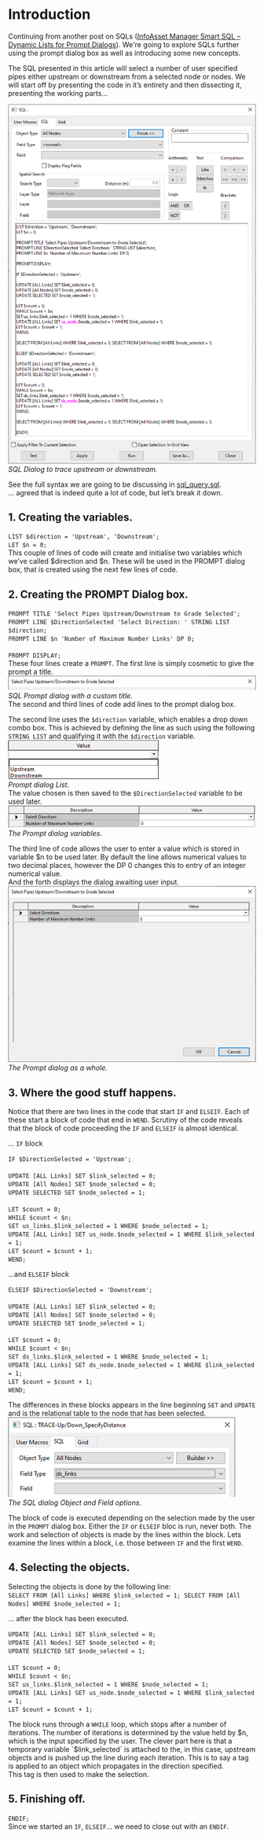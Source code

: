 # Introduction
Continuing from another post on SQLs ([InfoAsset Manager Smart SQL – Dynamic Lists for Prompt Dialogs](../0101%20Dynamic%20Lists%20for%20Prompt%20Dialogs/readme.md)). We're going to explore SQLs further using the prompt dialog box as well as introducing some new concepts.  

The SQL presented in this article will select a number of user specified pipes either upstream or downstream from a selected node or nodes. We will start off by presenting the code in it’s entirety and then dissecting it, presenting the working parts…  

![SQL Dialog to trace upstream or downstream.](images/img001.png)  
*SQL Dialog to trace upstream or downstream.*  

See the full syntax we are going to be discussing in [sql_query.sql](./sql_query.sql).  
… agreed that is indeed quite a lot of code, but let’s break it down.  

## 1. Creating the variables.
`LIST $direction = 'Upstream', 'Downstream';`  
`LET $n = 0;`  
This couple of lines of code will create and initialise two variables which we’ve called $direction and $n. These will be used in the PROMPT dialog box, that is created using the next few lines of code.  

## 2. Creating the PROMPT Dialog box.
`PROMPT TITLE 'Select Pipes Upstream/Downstream to Grade Selected';`  
`PROMPT LINE $DirectionSelected 'Select Direction: ' STRING LIST $direction;`  
`PROMPT LINE $n 'Number of Maximum Number Links' DP 0;`  
` `  
`PROMPT DISPLAY;`  
These four lines create a `PROMPT`. The first line is simply cosmetic to give the prompt a title.  
![SQL Prompt dialog with a custom title.](images/img002.png)  
*SQL Prompt dialog with a custom title.*  
The second and third lines of code add lines to the prompt dialog box.  

The second line uses the `$direction` variable, which enables a drop down combo box. This is achieved by defining the line as such using the following `STRING LIST` and qualifying it with the `$direction` variable.  
![Prompt dialog List.](images/img003.png)  
*Prompt dialog List.*  
The value chosen is then saved to the `$DirectionSelected` variable to be used later.  
![The Prompt dialog variables.](images/img004.png)  
*The Prompt dialog variables.*  

The third line of code allows the user to enter a value which is stored in variable $n to be used later. By default the line allows numerical values to two decimal places, however the DP 0 changes this to entry of an integer numerical value.  
And the forth displays the dialog awaiting user input.  
![The Prompt dialog as a whole.](images/img005.png)  
*The Prompt dialog as a whole.*  

## 3. Where the good stuff happens.
Notice that there are two lines in the code that start `IF` and `ELSEIF`. Each of these start a block of code that end in `WEND`. Scrutiny of the code reveals that the block of code proceeding the `IF` and `ELSEIF` is almost identical.  

… `IF` block  

`IF $DirectionSelected = 'Upstream';`  
` `  
`UPDATE [ALL Links] SET $link_selected = 0;`  
`UPDATE [All Nodes] SET $node_selected = 0;`  
`UPDATE SELECTED SET $node_selected = 1;`  
` `  
`LET $count = 0;`  
`WHILE $count < $n;`  
`SET us_links.$link_selected = 1 WHERE $node_selected = 1;`  
`UPDATE [ALL Links] SET us_node.$node_selected = 1 WHERE $link_selected = 1;`  
`LET $count = $count + 1;`  
`WEND;`  


…and `ELSEIF` block  

`ELSEIF $DirectionSelected = 'Downstream';`  
` `  
`UPDATE [ALL Links] SET $link_selected = 0;`  
`UPDATE [All Nodes] SET $node_selected = 0;`  
`UPDATE SELECTED SET $node_selected = 1;`  
` `  
`LET $count = 0;`  
`WHILE $count < $n;`  
`SET ds_links.$link_selected = 1 WHERE $node_selected = 1;`  
`UPDATE [ALL Links] SET ds_node.$node_selected = 1 WHERE $link_selected = 1;`  
`LET $count = $count + 1;`  
`WEND;`  

The differences in these blocks appears in the line beginning `SET` and `UPDATE` and is the relational table to the node that has been selected.  
![The SQL dialog Object and Field options.](images/img006.png)  
*The SQL dialog Object and Field options.*  

The block of code is executed depending on the selection made by the user in the `PROMPT` dialog box. Either the `IF` or `ELSEIF` bloc is run, never both. The work and selection of objects is made by the lines within the block. Lets examine the lines within a block, i.e. those between `IF` and the first `WEND`.  

## 4. Selecting the objects.
Selecting the objects is done by the following line:  
`SELECT FROM [All Links] WHERE $link_selected = 1; SELECT FROM [All Nodes] WHERE $node_selected = 1;`  

… after the block has been executed.  

`UPDATE [ALL Links] SET $link_selected = 0;`  
`UPDATE [All Nodes] SET $node_selected = 0;`  
`UPDATE SELECTED SET $node_selected = 1;`  
` `  
`LET $count = 0;`  
`WHILE $count < $n;`  
`SET us_links.$link_selected = 1 WHERE $node_selected = 1;`  
`UPDATE [ALL Links] SET us_node.$node_selected = 1 WHERE $link_selected = 1;`  
`LET $count = $count + 1;`  

The block runs through a `WHILE` loop, which stops after a number of iterations. The number of iterations is determined by the value held by $n, which is the input specified by the user. The clever part here is that a temporary variable `$link_selected` is attached to the, in this case, upstream objects and is pushed up the line during each iteration. This is to say a tag is applied to an object which propagates in the direction specified.  
This tag is then used to make the selection.  

## 5. Finishing off.
`ENDIF;`  
Since we started an `IF`, `ELSEIF`… we need to close out with an `ENDIF`.